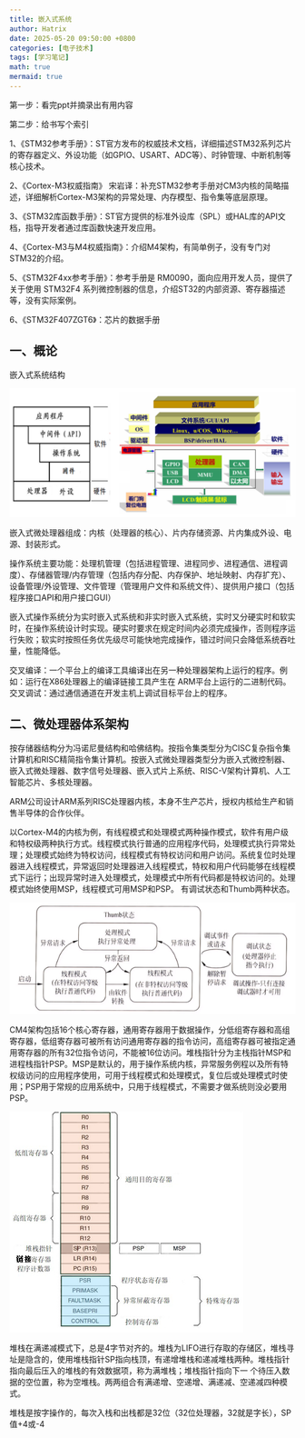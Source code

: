 ```yaml
---
title: 嵌入式系统
author: Hatrix
date: 2025-05-20 09:50:00 +0800
categories: [电子技术]
tags: [学习笔记]
math: true
mermaid: true
---
```


第一步：看完ppt并摘录出有用内容

第二步：给书写个索引



1、《STM32参考手册》：ST官方发布的权威技术文档，详细描述STM32系列芯片的寄存器定义、外设功能（如GPIO、USART、ADC等）、时钟管理、中断机制等核心技术。

2、《Cortex-M3权威指南》 宋岩译：补充STM32参考手册对CM3内核的简略描述，详细解析Cortex-M3架构的异常处理、内存模型、指令集等底层原理。

3、《STM32库函数手册》：ST官方提供的标准外设库（SPL）或HAL库的API文档，指导开发者通过库函数快速开发应用。

4、《Cortex-M3与M4权威指南》：介绍M4架构，有简单例子，没有专门对STM32的介绍。

5、《STM32F4xx参考手册》：参考手册是 RM0090，面向应用开发人员，提供了关于使用 STM32F4 系列微控制器的信息，介绍ST32的内部资源、寄存器描述等，没有实际案例。

6、《STM32F407ZGT6》：芯片的数据手册

## 一、概论

嵌入式系统结构

![image-20250520100257215](../assets/post-pics/image-20250520100257215.png)

嵌入式微处理器组成：内核（处理器的核心）、片内存储资源、片内集成外设、电源、封装形式。

操作系统主要功能：处理机管理（包括进程管理、进程同步、进程通信、进程调度）、存储器管理/内存管理（包括内存分配、内存保护、地址映射、内存扩充）、设备管理/外设管理、文件管理（管理用户文件和系统文件）、提供用户接口（包括程序接口API和用户接口GUI）

嵌入式操作系统分为实时嵌入式系统和非实时嵌入式系统，实时又分硬实时和软实时，在操作系统设计时实现。硬实时要求在规定时间内必须完成操作，否则程序运行失败；软实时按照任务优先级尽可能快地完成操作，错过时间只会降低系统吞吐量，性能降低。

交叉编译：一个平台上的编译工具编译出在另一种处理器架构上运行的程序。例如：运行在X86处理器上的编译链接工具产生在 ARM平台上运行的二进制代码。交叉调试：通过通信通道在开发主机上调试目标平台上的程序。

## 二、微处理器体系架构

按存储器结构分为冯诺尼曼结构和哈佛结构。按指令集类型分为CISC复杂指令集计算机和RISC精简指令集计算机。按嵌入式微处理器类型分为嵌入式微控制器、嵌入式微处理器、数字信号处理器、嵌入式片上系统、RISC-V架构计算机、人工智能芯片、多核处理器。

ARM公司设计ARM系列RISC处理器内核，本身不生产芯片，授权内核给生产和销售半导体的合作伙伴。

以Cortex-M4的内核为例，有线程模式和处理模式两种操作模式，软件有用户级和特权级两种执行方式。线程模式执行普通的应用程序代码，处理模式执行异常处理；处理模式始终为特权访问，线程模式有特权访问和用户访问。系统复位时处理器进入线程模式，异常返回时处理器进入线程模式，特权和用户代码能够在线程模式下运行；出现异常时进入处理模式，处理模式中所有代码都是特权访问的。处理模式始终使用MSP，线程模式可用MSP和PSP。
有调试状态和Thumb两种状态。

![image-20250520201342298](../assets/post-pics/image-20250520201342298.png)

CM4架构包括16个核心寄存器，通用寄存器用于数据操作，分低组寄存器和高组寄存器，低组寄存器可被所有访问通用寄存器的指令访问，高组寄存器可被指定通用寄存器的所有32位指令访问，不能被16位访问。堆栈指针分为主栈指针MSP和进程栈指针PSP。MSP是默认的，用于操作系统内核，异常服务例程以及所有特权级访问的应用程序使用，可用于线程模式和处理模式，复位后或处理模式时使用；PSP用于常规的应用系统中，只用于线程模式，不需要才做系统则没必要用PSP。

![image-20250520202307993](../assets/post-pics/image-20250520202307993.png)

堆栈在满递减模式下，总是4字节对齐的。堆栈为LIFO进行存取的存储区，堆栈寻址是隐含的，使用堆栈指针SP指向栈顶，有递增堆栈和递减堆栈两种。堆栈指针指向最后压入的堆栈的有效数据项，称为满堆栈；堆栈指针指向下一 个待压入数据的空位置，称为空堆栈。两两组合有满递增、空递增、满递减、空递减四种模式。

堆栈是按字操作的，每次入栈和出栈都是32位（32位处理器，32就是字长），SP值+4或-4
